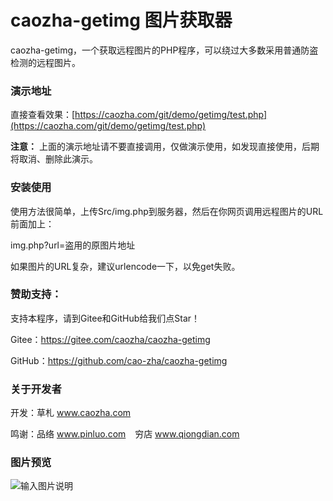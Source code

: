 # caozha-getimg 图片获取器

caozha-getimg，一个获取远程图片的PHP程序，可以绕过大多数采用普通防盗检测的远程图片。


### 演示地址

直接查看效果：[https://caozha.com/git/demo/getimg/test.php](https://caozha.com/git/demo/getimg/test.php)


 **注意：** 上面的演示地址请不要直接调用，仅做演示使用，如发现直接使用，后期将取消、删除此演示。

### 安装使用

使用方法很简单，上传Src/img.php到服务器，然后在你网页调用远程图片的URL前面加上：

img.php?url=盗用的原图片地址

如果图片的URL复杂，建议urlencode一下，以免get失败。


### 赞助支持：

支持本程序，请到Gitee和GitHub给我们点Star！

Gitee：https://gitee.com/caozha/caozha-getimg

GitHub：https://github.com/cao-zha/caozha-getimg


### 关于开发者

开发：草札 www.caozha.com

鸣谢：品络 www.pinluo.com  &ensp;  穷店 www.qiongdian.com

### 图片预览

![输入图片说明](https://images.gitee.com/uploads/images/2020/0527/171717_bee62c4c_7397417.png "1.png")



